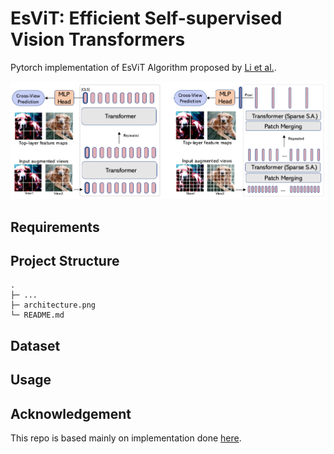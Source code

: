 # EsViT: Efficient Self-supervised Vision Transformers
Pytorch implementation of EsViT Algorithm proposed by [Li et al.](https://arxiv.org/abs/2106.09785).


![](architecture.png)


## Requirements


## Project Structure

```
.
├─ ...
├─ architecture.png          
└─ README.md
```

## Dataset


## Usage



## Acknowledgement
This repo is based mainly on implementation done [here](https://github.com/microsoft/esvit).
